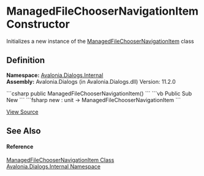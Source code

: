 # ManagedFileChooserNavigationItem Constructor


Initializes a new instance of the <a href="T_Avalonia_Dialogs_Internal_ManagedFileChooserNavigationItem">ManagedFileChooserNavigationItem</a> class



## Definition
**Namespace:** <a href="N_Avalonia_Dialogs_Internal">Avalonia.Dialogs.Internal</a>  
**Assembly:** Avalonia.Dialogs (in Avalonia.Dialogs.dll) Version: 11.2.0

<Tabs groupId="api-code-preview">
<TabItem value="csharp" label="C#">
```csharp
public ManagedFileChooserNavigationItem()
```
</TabItem>
<TabItem value="vb" label="VB">
```vb
Public Sub New
```
</TabItem>
<TabItem value="fsharp" label="F#">
```fsharp
new : unit -> ManagedFileChooserNavigationItem
```
</TabItem>
</Tabs>



<a href="https://github.com/AvaloniaUI/Avalonia/tree/master/src/Avalonia.Dialogs/Internal/ManagedFileChooserNavigationItem.cs" title="View the source code">View Source</a>



## See Also


#### Reference
<a href="T_Avalonia_Dialogs_Internal_ManagedFileChooserNavigationItem">ManagedFileChooserNavigationItem Class</a>  
<a href="N_Avalonia_Dialogs_Internal">Avalonia.Dialogs.Internal Namespace</a>  

